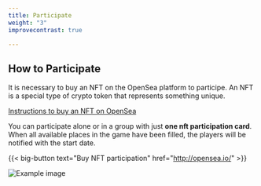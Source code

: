 ```yaml
---
title: Participate
weight: "3"
improvecontrast: true

---
```

## How to Participate

It is necessary to buy an NFT on the OpenSea platform to participe. An NFT is a special type of crypto token that represents something unique.

[Instructions to buy an NFT on OpenSea](https://cryptonews.com/guides/how-to-find-buy-and-sell-nfts-on-opensea.htm)

You can participate alone or in a group with just **one nft participation card**. When all available places in the game have been filled, the players will be notified with the start date.

{{< big-button text="Buy NFT participation" href="http://opensea.io/" >}}

![Example image](/img/nftcard.png)